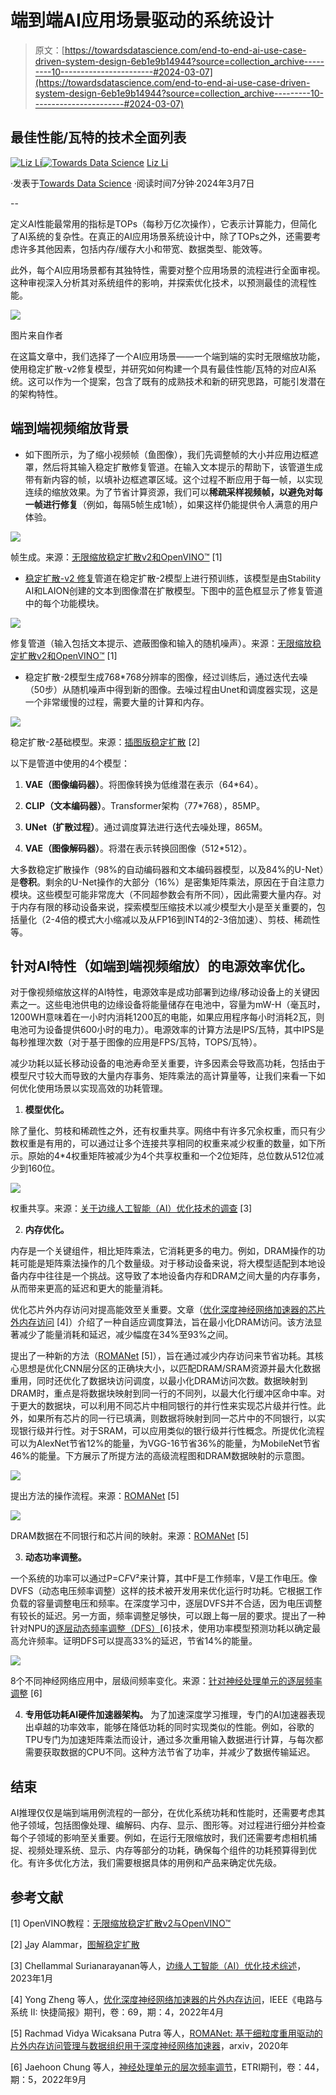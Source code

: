 # 端到端AI应用场景驱动的系统设计

> 原文：[https://towardsdatascience.com/end-to-end-ai-use-case-driven-system-design-6eb1e9b14944?source=collection_archive---------10-----------------------#2024-03-07](https://towardsdatascience.com/end-to-end-ai-use-case-driven-system-design-6eb1e9b14944?source=collection_archive---------10-----------------------#2024-03-07)

## 最佳性能/瓦特的技术全面列表

[](https://medium.com/@LizLiAI?source=post_page---byline--6eb1e9b14944--------------------------------)[![Liz Li](../Images/78846add1618c8c095dd97adeca87f81.png)](https://medium.com/@LizLiAI?source=post_page---byline--6eb1e9b14944--------------------------------)[](https://towardsdatascience.com/?source=post_page---byline--6eb1e9b14944--------------------------------)[![Towards Data Science](../Images/a6ff2676ffcc0c7aad8aaf1d79379785.png)](https://towardsdatascience.com/?source=post_page---byline--6eb1e9b14944--------------------------------) [Liz Li](https://medium.com/@LizLiAI?source=post_page---byline--6eb1e9b14944--------------------------------)

·发表于[Towards Data Science](https://towardsdatascience.com/?source=post_page---byline--6eb1e9b14944--------------------------------) ·阅读时间7分钟·2024年3月7日

--

定义AI性能最常用的指标是TOPs（每秒万亿次操作），它表示计算能力，但简化了AI系统的复杂性。在真正的AI应用场景系统设计中，除了TOPs之外，还需要考虑许多其他因素，包括内存/缓存大小和带宽、数据类型、能效等。

此外，每个AI应用场景都有其独特性，需要对整个应用场景的流程进行全面审视。这种审视深入分析其对系统组件的影响，并探索优化技术，以预测最佳的流程性能。

![](../Images/f359afd76118bc72c1cfc8249e68a20a.png)

图片来自作者

在这篇文章中，我们选择了一个AI应用场景——一个端到端的实时无限缩放功能，使用稳定扩散-v2修复模型，并研究如何构建一个具有最佳性能/瓦特的对应AI系统。这可以作为一个提案，包含了既有的成熟技术和新的研究思路，可能引发潜在的架构特性。

## 端到端视频缩放背景

+   如下图所示，为了缩小视频帧（鱼图像），我们先调整帧的大小并应用边框遮罩，然后将其输入稳定扩散修复管道。在输入文本提示的帮助下，该管道生成带有新内容的帧，以填补边框遮罩区域。这个过程不断应用于每一帧，以实现连续的缩放效果。为了节省计算资源，我们可以**稀疏采样视频帧，以避免对每一帧进行修复**（例如，每隔5帧生成1帧），如果这样仍能提供令人满意的用户体验。

![](../Images/296e2f107c1b9547cdab192a96052340.png)

帧生成。来源：[无限缩放稳定扩散v2和OpenVINO™](https://docs.openvino.ai/2023.2/notebooks/236-stable-diffusion-v2-infinite-zoom-with-output.html) [1]

+   [稳定扩散-v2 修复](https://huggingface.co/stabilityai/stable-diffusion-2-inpainting)管道在稳定扩散-2模型上进行预训练，该模型是由Stability AI和LAION创建的文本到图像潜在扩散模型。下图中的蓝色框显示了修复管道中的每个功能模块。

![](../Images/bc53101f16bb0e22374ffa92857fa6d7.png)

修复管道（输入包括文本提示、遮蔽图像和输入的随机噪声）。来源：[无限缩放稳定扩散v2和OpenVINO™](https://docs.openvino.ai/2023.2/notebooks/236-stable-diffusion-v2-infinite-zoom-with-output.html) [1]

+   稳定扩散-2模型生成768*768分辨率的图像，经过训练后，通过迭代去噪（50步）从随机噪声中得到新的图像。去噪过程由Unet和调度器实现，这是一个非常缓慢的过程，需要大量的计算和内存。

![](../Images/91d84efdae6306a1826afd8fe5782b48.png)

稳定扩散-2基础模型。来源：[插图版稳定扩散](https://jalammar.github.io/illustrated-stable-diffusion/) [2]

以下是管道中使用的4个模型：

1.  **VAE（图像编码器）**。将图像转换为低维潜在表示（64*64）。

1.  **CLIP（文本编码器）**。Transformer架构（77*768），85MP。

1.  **UNet（扩散过程）**。通过调度算法进行迭代去噪处理，865M。

1.  **VAE（图像解码器）**。将潜在表示转换回图像（512*512）。

大多数稳定扩散操作（98%的自动编码器和文本编码器模型，以及84%的U-Net）是**卷积**。剩余的U-Net操作的大部分（16%）是密集矩阵乘法，原因在于自注意力模块。这些模型可能非常庞大（不同超参数会有所不同），因此需要大量内存。对于内存有限的移动设备来说，探索模型压缩技术以减少模型大小是至关重要的，包括量化（2-4倍的模式大小缩减以及从FP16到INT4的2-3倍加速）、剪枝、稀疏性等。

## 针对AI特性（如端到端视频缩放）的电源效率优化。

对于像视频缩放这样的AI特性，电源效率是成功部署到边缘/移动设备上的关键因素之一。这些电池供电的边缘设备将能量储存在电池中，容量为mW-H（毫瓦时，1200WH意味着在一小时内消耗1200瓦的电能，如果应用程序每小时消耗2瓦，则电池可为设备提供600小时的电力）。电源效率的计算方法是IPS/瓦特，其中IPS是每秒推理次数（对于基于图像的应用是FPS/瓦特，TOPS/瓦特）。

减少功耗以延长移动设备的电池寿命至关重要，许多因素会导致高功耗，包括由于模型尺寸较大而导致的大量内存事务、矩阵乘法的高计算量等，让我们来看一下如何优化使用场景以实现高效的功耗管理。

1.  **模型优化。**

除了量化、剪枝和稀疏性之外，还有权重共享。网络中有许多冗余权重，而只有少数权重是有用的，可以通过让多个连接共享相同的权重来减少权重的数量，如下所示。原始的4*4权重矩阵被减少为4个共享权重和一个2位矩阵，总位数从512位减少到160位。

![](../Images/e68e1d591d59c9b468d5fc6e86a4ad8e.png)

权重共享。来源：[关于边缘人工智能（AI）优化技术的调查](https://www.ncbi.nlm.nih.gov/pmc/articles/PMC9919555/#B79-sensors-23-01279) [3]

2. **内存优化。**

内存是一个关键组件，相比矩阵乘法，它消耗更多的电力。例如，DRAM操作的功耗可能是矩阵乘法操作的几个数量级。对于移动设备来说，将大模型适配到本地设备内存中往往是一个挑战。这导致了本地设备内存和DRAM之间大量的内存事务，从而带来更高的延迟和更大的能量消耗。

优化芯片外内存访问对提高能效至关重要。文章（[优化深度神经网络加速器的芯片外内存访问](https://ieeexplore.ieee.org/document/9708433) [4]）介绍了一种自适应调度算法，旨在最小化DRAM访问。该方法显著减少了能量消耗和延迟，减少幅度在34%至93%之间。

提出了一种新的方法（[ROMANet](https://arxiv.org/pdf/1902.10222.pdf) [5]），旨在通过减少内存访问来节省功耗。其核心思想是优化CNN层分区的正确块大小，以匹配DRAM/SRAM资源并最大化数据重用，同时还优化了数据块访问调度，以最小化DRAM访问次数。数据映射到DRAM时，重点是将数据块映射到同一行的不同列，以最大化行缓冲区命中率。对于更大的数据块，可以利用不同芯片中相同银行的并行性来实现芯片级并行性。此外，如果所有芯片的同一行已填满，则数据将映射到同一芯片中的不同银行，以实现银行级并行性。对于SRAM，可以应用类似的银行级并行性概念。所提优化流程可以为AlexNet节省12%的能量，为VGG-16节省36%的能量，为MobileNet节省46%的能量。下方展示了所提方法的高级流程图和DRAM数据映射的示意图。

![](../Images/b8499fe7fd9fbadd851d0ddf635f5ff4.png)

提出方法的操作流程。来源：[ROMANet](https://arxiv.org/pdf/1902.10222.pdf) [5]

![](../Images/5f26cf64625958c88fa93373ea35ffe1.png)

DRAM数据在不同银行和芯片间的映射。来源：[ROMANet](https://arxiv.org/pdf/1902.10222.pdf) [5]

3. **动态功率调整。**

一个系统的功率可以通过P=C*F*V²来计算，其中F是工作频率，V是工作电压。像DVFS（动态电压频率调整）这样的技术被开发用来优化运行时功耗。它根据工作负载的容量调整电压和频率。在深度学习中，逐层DVFS并不合适，因为电压调整有较长的延迟。另一方面，频率调整足够快，可以跟上每一层的要求。提出了一种针对NPU的[逐层动态频率调整（DFS）](https://onlinelibrary.wiley.com/doi/full/10.4218/etrij.2022-0094)[6]技术，使用功率模型预测功耗以确定最高允许频率。证明DFS可以提高33%的延迟，节省14%的能量。

![](../Images/cd452c14ae3934e8f58eb7d00d7fcfee.png)

8个不同神经网络应用中，层级间频率变化。来源：[针对神经处理单元的逐层频率调整](https://onlinelibrary.wiley.com/doi/full/10.4218/etrij.2022-0094) [6]

4. **专用低功耗AI硬件加速器架构。** 为了加速深度学习推理，专门的AI加速器表现出卓越的功率效率，能够在降低功耗的同时实现类似的性能。例如，谷歌的TPU专门为加速矩阵乘法而设计，通过多次重用输入数据进行计算，与每次都需要获取数据的CPU不同。这种方法节省了功率，并减少了数据传输延迟。

## 结束

AI推理仅仅是端到端用例流程的一部分，在优化系统功耗和性能时，还需要考虑其他子领域，包括图像处理、编解码、内存、显示、图形等。对过程进行细分并检查每个子领域的影响至关重要。例如，在运行无限缩放时，我们还需要考虑相机捕捉、视频处理系统、显示、内存等部分的功耗，确保每个组件的功耗预算得到优化。有许多优化方法，我们需要根据具体的用例和产品来确定优先级。

## 参考文献

[1] OpenVINO教程：[无限缩放稳定扩散v2与OpenVINO™](https://docs.openvino.ai/2023.2/notebooks/236-stable-diffusion-v2-infinite-zoom-with-output.html)

[2] [J](https://jalammar.github.io/)ay Alammar，[图解稳定扩散](https://jalammar.github.io/illustrated-stable-diffusion/)

[3] Chellammal Surianarayanan等人，[边缘人工智能（AI）优化技术综述](https://www.ncbi.nlm.nih.gov/pmc/articles/PMC9919555/#B79-sensors-23-01279)，2023年1月

[4] Yong Zheng 等人，[优化深度神经网络加速器的片外内存访问](https://ieeexplore.ieee.org/document/9708433)，IEEE《电路与系统 II: 快捷简报》期刊，卷：69，期：4，2022年4月

[5] Rachmad Vidya Wicaksana Putra 等人，[ROMANet: 基于细粒度重用驱动的片外内存访问管理与数据组织用于深度神经网络加速器](https://arxiv.org/pdf/1902.10222.pdf)，arxiv，2020年

[6] Jaehoon Chung 等人，[神经处理单元的层次频率调节](https://onlinelibrary.wiley.com/doi/full/10.4218/etrij.2022-0094)，ETRI期刊，卷：44，期：5，2022年9月
